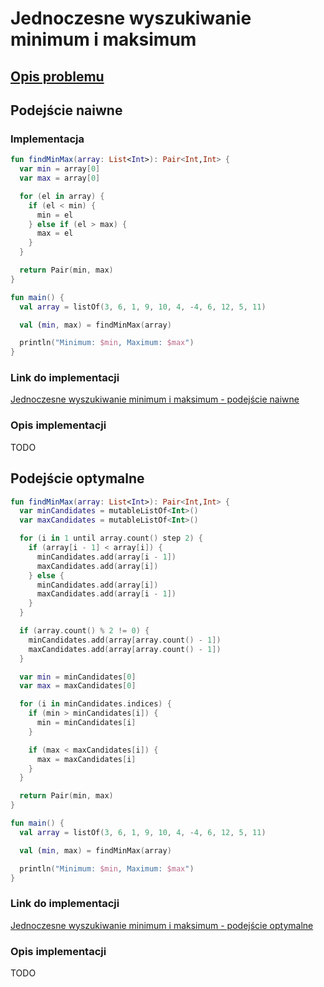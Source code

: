 # Jednoczesne wyszukiwanie minimum i maksimum

## [Opis problemu](../../../../algorithms/searching/min-max-search.md)

## Podejście naiwne

### Implementacja

```kotlin
fun findMinMax(array: List<Int>): Pair<Int,Int> {
  var min = array[0]
  var max = array[0]

  for (el in array) {
    if (el < min) {
      min = el
    } else if (el > max) {
      max = el
    }
  }

  return Pair(min, max)
}

fun main() {
  val array = listOf(3, 6, 1, 9, 10, 4, -4, 6, 12, 5, 11)

  val (min, max) = findMinMax(array)

  println("Minimum: $min, Maximum: $max")
}
```

### Link do implementacji

[Jednoczesne wyszukiwanie minimum i maksimum - podejście naiwne](https://ideone.com/freoSQ)

### Opis implementacji

TODO

## Podejście optymalne

```kotlin
fun findMinMax(array: List<Int>): Pair<Int,Int> {
  var minCandidates = mutableListOf<Int>()
  var maxCandidates = mutableListOf<Int>()

  for (i in 1 until array.count() step 2) {
    if (array[i - 1] < array[i]) {
      minCandidates.add(array[i - 1])
      maxCandidates.add(array[i])
    } else {
      minCandidates.add(array[i])
      maxCandidates.add(array[i - 1])
    }
  }

  if (array.count() % 2 != 0) {
    minCandidates.add(array[array.count() - 1])
    maxCandidates.add(array[array.count() - 1])
  }

  var min = minCandidates[0]
  var max = maxCandidates[0]

  for (i in minCandidates.indices) {
    if (min > minCandidates[i]) {
      min = minCandidates[i]
    }

    if (max < maxCandidates[i]) {
      max = maxCandidates[i]
    }
  }

  return Pair(min, max)
}

fun main() {
  val array = listOf(3, 6, 1, 9, 10, 4, -4, 6, 12, 5, 11)

  val (min, max) = findMinMax(array)

  println("Minimum: $min, Maximum: $max")
}
```

### Link do implementacji

[Jednoczesne wyszukiwanie minimum i maksimum - podejście optymalne](https://ideone.com/r8KFFR)

### Opis implementacji

TODO
